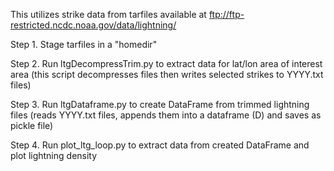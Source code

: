 This utilizes strike data from tarfiles available at ftp://ftp-restricted.ncdc.noaa.gov/data/lightning/

Step 1.  Stage tarfiles in a "homedir"

Step 2. Run ltgDecompressTrim.py to extract data for lat/lon area of interest area
        (this script decompresses files then writes selected strikes to YYYY.txt files)

Step 3. Run ltgDataframe.py to create DataFrame from trimmed lightning files
        (reads YYYY.txt files, appends them into a dataframe (D) and saves as pickle file)

Step 4. Run plot_ltg_loop.py to extract data from created DataFrame and plot lightning density
